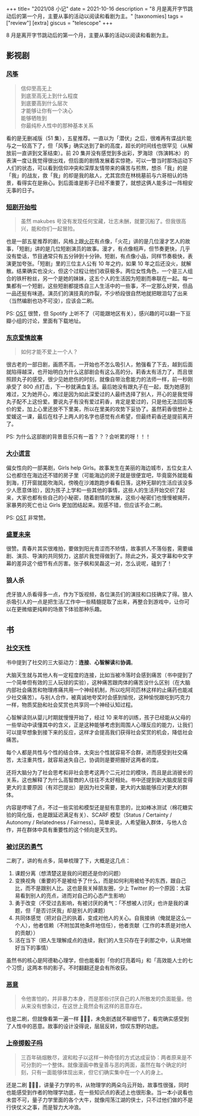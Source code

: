 +++
title= "2021/08 小记"
date = 2021-10-16
description = "8 月是离开字节跳动后的第一个月，主要从事的活动以阅读和看剧为主。"
[taxonomies]
tags = ["review"]
[extra]
giscus = "telescope"
+++

8 月是离开字节跳动后的第一个月，主要从事的活动以阅读和看剧为主。

## 影视剧

### [风筝](https://movie.douban.com/subject/25752323/)

> 信仰至高无上  
> 到底至高无上到什么程度  
> 到底要高到什么层次  
> 才能够让你有一个决心  
> 能够牺牲到  
> 你最纯朴人性中的那种基本关系

看的是无删减版（51 集），五星推荐。一直以为「潜伏」之后，很难再有谍战片能与之一较高下了，但「风筝」确实达到了新的高度，超长的时间线也很罕见（从解放前一直讲到文革结束）。前 20 集并没有感觉到多出彩，罗海琼（饰演韩冰）的表演一度让我觉得很出戏，但后面的剧情发展着实惊艳，可以一瞥当时那场运动下人们的状态，可以看到信仰冲突和深厚友情带来的痛苦与煎熬，想杀「我」的是「我」的战友，救「我」的却是我的敌人，尤其宫庶在林桃墓前与六哥相认的场景，看得实在是揪心。到后面谁是影子已经不重要了，就想这俩人能多过一阵相安无事的日子。

### [短剧开始啦](https://movie.douban.com/subject/35358556/)

> 虽然 makubes 号没有发现任何宝藏，壮志未酬，就要沉船了。但我很高兴，能和你们一起冒险。

也是一部五星推荐的剧，风格上跟[火花](https://movie.douban.com/subject/26635329/)有点像，「火花」讲的是几位漫才艺人的故事，「短剧」讲的是几位短剧演员的故事。漫才，有点像相声，但节奏更快，几乎没有垫话，节目通常只有五分钟到十分钟。短剧，有点像小品，同样节奏极快，表演更加夸张。「短剧」里的三位主人公有 10 年之约，如果 10 年之后还没火，就解散。结果确实也没火，但这个过程让他们收获极多。两位女性角色，一个是三人组合的铁杆粉丝，另一个是她的妹妹，这五个人的生活因为短剧而串联在一起。每一集都有一个短剧，这些短剧都提炼自三人生活中的一些事，不一定那么好笑，但品一品还挺有味道。演员们的演技真的炸裂，不少桥段很自然地就把眼泪勾了出来（当然编剧也功不可没），应该会二刷。

PS: [OST](https://open.spotify.com/album/4JLJ1Rf5qNdnjldxGNL8bW) 很赞，但 Spotify 上听不了（可能跟地区有关），感兴趣的可以翻一下豆瓣小组的讨论，里面有下载地址。

### [东京爱情故事](https://movie.douban.com/subject/1438760/)

> 如何才能不爱上一个人？

很古老的一部日剧，画质不高，一开始也不怎么吸引人，勉强看了下去，越到后面就陷得越深，也开始明白为什么这部剧会有这么高的分。莉香太有活力了，而且很照顾丸子的感受，很少见她悲伤的时刻，就像自带治愈能力的法师一样，前一秒刚承受了 800 点打击，下一秒就满血复活。最后她没有跟丸子在一起，既为她感到难过，又为她开心，难过是因为如此深爱过的人最终选择了别人，开心的是我觉得丸子配不上这份爱。要说丸子有没有爱过莉香，肯定是爱过的，只是他无法回应等价的爱，加上心里还放不下里美，所以在里美的攻势下妥协了。虽然莉香很想补上爱媛这一课，最后在柱子上两人的名字也感觉有点希望，但最终莉香还是提前离开了。

PS: 为什么这部剧的背景音乐只有一首？？？会听累的呀！！！

### [大小谎言](https://movie.douban.com/subject/25953429/)

偏女性向的一部美剧，Girls help Girls。故事发生在美丽的海边城市，五位女主人公也都住在海边还不错的房子里（可能海边的房子就是很便宜吧，毕竟窗外就能看到海，打开窗就能吹海风，傍晚在沙滩跑跑步看看日落，这种无聊的生活应该没多少人愿意体验），因为孩子上学和一些其他的事情，这些人的生活开始交织了起来，大家也都有些自己的小秘密，随着剧情的发展，这些小秘密们也慢慢被揭开，家暴男的死亡也让 Girls 更加团结起来。观感不错，但应该不会二刷。

PS: [OST](https://open.spotify.com/album/4YU2XJH8yVtQh5oPylvoDw) 非常赞。

### [盛夏未来](https://movie.douban.com/subject/35158124/)

很赞。青春片其实很难拍，要做到阳光青涩而不矫情，故事抓人不落俗套，需要编剧、演员、导演的共同努力，这部片我觉得做到了。除此之外，英文字幕和中文字幕的差异这个细节有点厉害。张子枫和吴磊这一对，怎么说呢，磕到了！

### 狼人杀

虎牙狼人杀看得多一点，作为下饭视频，各位演员们的演技和口技确实了得。狼人杀吸引人的一点是把生活/工作中一些精髓提取了出来，再整合到游戏中，让你可以在更微缩更纯粹的场景下体验那种乐趣。

## 书

### [社交天性](https://book.douban.com/subject/26806961/)

书中提到了社交的三大驱动力：**连接**、**心智解读**和**协调**。

大脑天生就与其他人有一定程度的连接，比如当被冷落时会感到痛苦（书中提到了一个简单但有效的三人玩球的实验），这种痛苦跟肉体的痛苦没什么区别（在大脑内部社会痛苦和物理疼痛共用一个神经机制，所以吃阿司匹林这样的止痛药也能减少社交痛苦）。与别人合作，被真诚地夸奖时会感到愉悦，这种愉悦跟吃到巧克力一样，物质奖励和社会奖赏也共享同一个神经认知过程。

心智解读则从婴儿时期就慢慢开始了，经过 10 来年的训练，孩子已经能从父母的一些举动中读懂其中的含义，正是这种能够考虑到周围人心理反应的能力，让我们可以提早想象到接下来的反应，这样才会提高我们获得社会奖赏的机会，降低社会痛苦。

每个人都是共性与个性的结合体，太突出个性就容易不合群，进而感受到社交痛苦，太注重共性，就容易迷失自己，协调则是要把握好这两者的度。

还将大脑分为了社会思考和非社会思考这两个二元对立的模块，而且是此消彼长的关系，这也解释了为什么高智商的人往往不太好相处。书中还提到新大脑皮层变得更大的主要原因（有邓巴提出）是因为社交需要，更大的大脑能够应对更大的群体。

内容是啰嗦了点，不过一些实验和模型还是挺有意思的，比如棒冰测试（棉花糖实验的简化版，也是跟延迟满足有关）、SCARF 模型（Status / Certainty / Autonomy / Relatedness / Fairness）。简单来说，人希望融入群体，与他人合作，并在群体中具有重要性的这个倾向是天生的。

### [被讨厌的勇气](https://book.douban.com/subject/26369699/)

二刷了，讲的有点多，简单梳理了下，大概是这几点：

1. 课题分离（想清楚这是我的问题还是你的问题）
2. 变换视角（重要的不是被给予了什么，而是如何利用被给予的东西，跟自己比，而不是跟别人比。这也是我关掉朋友圈，少上 Twitter 的一个原因：太容易看到别人的亮点，进而对自己的心态产生影响）
3. 勇于改变（不受过去影响，有被讨厌的勇气：「不想被人讨厌」也许是我的课题，但「是否讨厌我」却是别人的课题）
4. 共同体感觉（把对自己的执着，变成对他人的关心。自我接纳（俺就是这么一个人），他者信赖（不附加其他条件地信任），他者贡献（工作的本质是对他人的贡献））
5. 活在当下（把人生理解成点的连续，我们的人生只存在于刹那之中，认真地做好当下的事情）

虽然书的核心是阿德勒心理学，但也能看到「你的灯亮着吗」和「高效能人士的七个习惯」这两本书的影子。不时翻翻还是会有所收获。

### [恶意](https://book.douban.com/subject/26877752/)

> 令他害怕的，并非暴力本身，而是那些讨厌自己的人所散发的负面能量。他从来没有想象过，在这世上竟然会有这样的恶意存在。

也是二刷，但就像看第一遍一样 🤦🏻‍♂️，未免剧透就不聊细节了，看完确实感受到了人性中的恶意。故事的设计没得说，层层反转，惊叹东野的功底。

### [上帝掷骰子吗](https://book.douban.com/subject/33477229/)

> 三百年硝烟散尽，波和粒子以这样一种奇怪的方式达成妥协：两者原来是不可分割的一个整体。就像漫画中教皇善与恶的两面，虽然在每个确定的时刻，只有一面能够体现出来，但它们确实集中在一个人的身上。

还是二刷 🤦🏻‍♂️，讲量子力学的书，从物理学的两朵乌云开始，故事性很强，同时也能感受到作者的物理学功底，在一些知识点的表述上也很形象。当一本小说看也未尝不可，量子力学里面的各个大牛，就像闯荡江湖的侠士，只不过他们做的不是行侠仗义之事，而是智力大冲浪。
